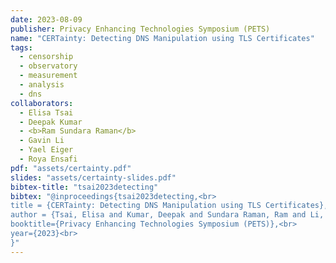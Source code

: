 ```yaml
---
date: 2023-08-09
publisher: Privacy Enhancing Technologies Symposium (PETS)
name: "CERTainty: Detecting DNS Manipulation using TLS Certificates"
tags:
  - censorship
  - observatory
  - measurement
  - analysis
  - dns
collaborators:
  - Elisa Tsai
  - Deepak Kumar
  - <b>Ram Sundara Raman</b>
  - Gavin Li
  - Yael Eiger
  - Roya Ensafi
pdf: "assets/certainty.pdf"
slides: "assets/certainty-slides.pdf"
bibtex-title: "tsai2023detecting"
bibtex: "@inproceedings{tsai2023detecting,<br>
title = {CERTainty: Detecting DNS Manipulation using TLS Certificates},<br>
author = {Tsai, Elisa and Kumar, Deepak and Sundara Raman, Ram and Li, Gavin and Eiger, Yael and Ensafi, Roya},<br>
booktitle={Privacy Enhancing Technologies Symposium (PETS)},<br>
year={2023}<br>
}"
---
```

